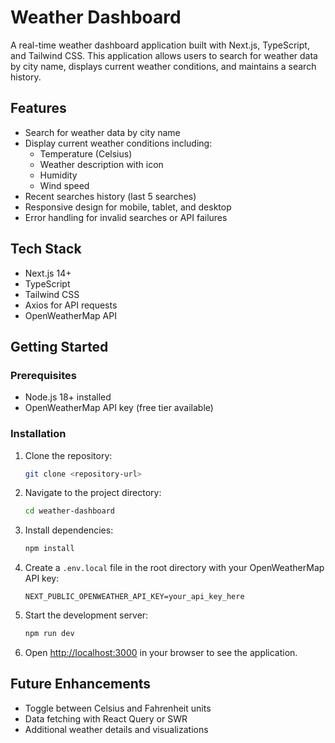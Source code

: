 # Weather Dashboard

A real-time weather dashboard application built with Next.js, TypeScript, and Tailwind CSS. This application allows users to search for weather data by city name, displays current weather conditions, and maintains a search history.

## Features

- Search for weather data by city name
- Display current weather conditions including:
  - Temperature (Celsius)
  - Weather description with icon
  - Humidity
  - Wind speed
- Recent searches history (last 5 searches)
- Responsive design for mobile, tablet, and desktop
- Error handling for invalid searches or API failures

## Tech Stack

- Next.js 14+
- TypeScript
- Tailwind CSS
- Axios for API requests
- OpenWeatherMap API

## Getting Started

### Prerequisites

- Node.js 18+ installed
- OpenWeatherMap API key (free tier available)

### Installation

1. Clone the repository:

   ```bash
   git clone <repository-url>
   ```

2. Navigate to the project directory:

   ```bash
   cd weather-dashboard
   ```

3. Install dependencies:

   ```bash
   npm install
   ```

4. Create a `.env.local` file in the root directory with your OpenWeatherMap API key:

   ```
   NEXT_PUBLIC_OPENWEATHER_API_KEY=your_api_key_here
   ```

5. Start the development server:

   ```bash
   npm run dev
   ```

6. Open [http://localhost:3000](http://localhost:3000) in your browser to see the application.

## Future Enhancements

- Toggle between Celsius and Fahrenheit units
- Data fetching with React Query or SWR
- Additional weather details and visualizations
